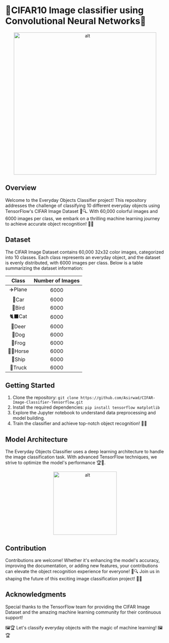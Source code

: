 <p align="center">
  <h1>
    🤖CIFAR10 Image classifier using Convolutional Neural Networks🤖
  </h1>
</p>

<p align="center">
  <img src="https://pytorch.org/tutorials/_images/cifar10.png" alt="alt" width="450">
</p>

## Overview
Welcome to the Everyday Objects Classifier project! This repository addresses the challenge of classifying 10 different everyday objects using TensorFlow's CIFAR Image Dataset 🧭🔍. With 60,000 colorful images and 6000 images per class, we embark on a thrilling machine learning journey to achieve accurate object recognition! 🚀🔮

## Dataset
The CIFAR Image Dataset contains 60,000 32x32 color images, categorized into 10 classes. Each class represents an everyday object, and the dataset is evenly distributed, with 6000 images per class. Below is a table summarizing the dataset information:

|   Class     | Number of Images|
|:-----------:|:---------------:|
|   ✈️Plane   |      6000       |
|   🚗Car     |      6000       |
|   🐤Bird    |      6000       |
|   🐈‍⬛Cat     |      6000       |
|   🦌Deer    |      6000       |
|   🐩Dog     |      6000       |
|   🐸Frog    |      6000       |
|  🏇🏾Horse    |      6000       |
|   🚢Ship    |      6000       |
|  🚛Truck    |      6000       |


## Getting Started
1. Clone the repository: `git clone https://github.com/Asirwad/CIFAR-Image-Classifier-Tensorflow.git`
2. Install the required dependencies: `pip install tensorflow matplotlib`
3. Explore the Jupyter notebook to understand data preprocessing and model building.
4. Train the classifier and achieve top-notch object recognition! 📸🌟

## Model Architecture
The Everyday Objects Classifier uses a deep learning architecture to handle the image classification task. With advanced TensorFlow techniques, we strive to optimize the model's performance 🏆🌈.
<p align="center">
  <img src="https://github.com/Asirwad/CIFAR-Image-Classifier-Tensorflow/assets/85600836/f84268ee-801f-477b-bb0e-23c479385c17" alt="alt" width="200">
</p>

## Contribution
Contributions are welcome! Whether it's enhancing the model's accuracy, improving the documentation, or adding new features, your contributions can elevate the object recognition experience for everyone! 🚀🔍 Join us in shaping the future of this exciting image classification project! 📸🌆


## Acknowledgments
Special thanks to the TensorFlow team for providing the CIFAR Image Dataset and the amazing machine learning community for their continuous support!

🖼️🏆 Let's classify everyday objects with the magic of machine learning! 🖼️🏆
